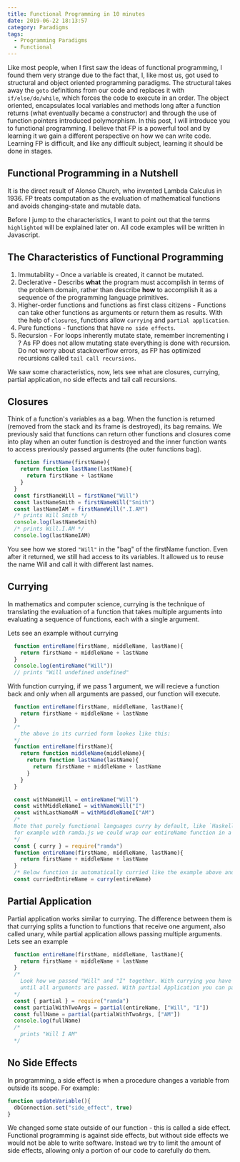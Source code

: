 ```yaml
---
title: Functional Programming in 10 minutes
date: 2019-06-22 18:13:57
category: Paradigms
tags: 
  - Programming Paradigms
  - Functional
---
```

Like most people, when I first saw the ideas of functional programming, I found them very strange due to the fact that, I, like most us, got used to structural and object oriented programming paradigms. The structural takes away the `goto` definitions from our code and replaces it with `if/else/do/while`, which forces the code to execute in an order. The object oriented, encapsulates local variables and methods long after a function returns (what eventually became a constructor) and through the use of function pointers introduced polymorphism. In this post, I will introduce you to functional programming. I believe that FP is a powerful tool and by learning it we gain a different perspective on how we can write code. Learning FP is difficult, and like any difficult subject, learning it should be done in stages.

## Functional Programming in a Nutshell
It is the direct result of Alonso Church, who invented Lambda Calculus in 1936. FP treats computation as the evaluation of mathematical functions and avoids changing-state and mutable data.

Before I jump to the characteristics, I want to point out that the terms `highlighted` will be explained later on. All code examples will be written in Javascript.

## The Characteristics of Functional Programming
  1. Immutability - Once a variable is created, it cannot be mutated.
  2. Declerative - Describs **what** the program must accomplish in terms of the problem domain, rather than describe **how** to accomplish it as a sequence of the programming language primitives.
  3. Higher-order functions and functions as first class citizens - Functions can take other functions as arguments or return them as results. With the help of `closures`, functions allow `currying` and `partial application`.
  4. Pure functions - functions that have `no side effects`.
  5. Recursion - For loops inherently mutate state, remember incrementing i ? As FP does not allow mutating state everything is done with recursion. Do not worry about stackoverflow errors, as FP has optimized recursions called `tail call recursions`.

We saw some characteristics, now, lets see what are closures, currying, partial application, no side effects and tail call recursions.

## Closures
Think of a function's variables as a bag. When the function is returned (removed from the stack and its frame is destroyed), its bag remains. We previously said that functions can return other functions and closures come into play when an outer function is destroyed and the inner function wants to access previously passed arguments (the outer functions bag).
```javascript
  function firstName(firstName){
    return function lastName(lastName){
      return firstName + lastName
    }
  }
  const firstNameWill = firstName("Will")
  const lastNameSmith = firstNameWill("Smith")
  const lastNameIAM = firstNameWill(".I.AM")
  /* prints Will Smith */
  console.log(lastNameSmith) 
  /* prints Will.I.AM */
  console.log(lastNameIAM) 
```
You see how we stored `"Will"` in the "bag" of the firstName function. Even after it returned, we still had access to its variables. It allowed us to reuse the name Will and call it with different last names.

## Currying
In mathematics and computer science, currying is the technique of translating the evaluation of a function that takes multiple arguments into evaluating a sequence of functions, each with a single argument.

Lets see an example without currying
```javascript
  function entireName(firstName, middleName, lastName){
    return firstName + middleName + lastName
  }
  console.log(entireName("Will"))
  // prints "Will undefined undefined"
```
With function currying, if we pass 1 argument, we will recieve a function back and only when all arguments are passed, our function will execute.
```javascript
  function entireName(firstName, middleName, lastName){
    return firstName + middleName + lastName
  }
  /*
    the above in its curried form lookes like this:
  */
  function entireName(firstName){
    return function middleName(middleName){
      return function lastName(lastName){
        return firstName + middleName + lastName
      }
    }
  }

  const withNameWill = entireName("Will")
  const withMiddleNameI = withNameWill("I")
  const withLastNameAM = withMiddleNameI("AM")
  /*
  Note that purely functional languages curry by default, like `Haskell`, others have different libraries for automatic currying of functions
  for example with ramda.js we could wrap our entireName function in a curry function
  */
  const { curry } = require("ramda")
  function entireName(firstName, middleName, lastName){
    return firstName + middleName + lastName
  }
  /* Below function is automatically curried like the example above and it is a lot more readable */
  const curriedEntireName = curry(entireName)
```

## Partial Application
Partial application works similar to currying. The difference between them is that currying splits a function to functions that receive one argument, also called unary, while partial application allows passing multiple arguments. Lets see an example
```javascript
  function entireName(firstName, middleName, lastName){
    return firstName + middleName + lastName
  }
  /*
    Look how we passed "Will" and "I" together. With currying you have to pass a single argument at a time
    until all arguments are passed. With partial Application you can pass any number of arguments and it will either execute if all arguments were given, or return a function that expects the original number of arguments minus the ones passed.
  */
  const { partial } = require("ramda")
  const partialWithTwoArgs = partial(entireName, ["Will", "I"])
  const fullName = partial(partialWithTwoArgs, ["AM"])
  console.log(fullName)
  /*
    prints "Will I AM"
  */
```

## No Side Effects
In programming, a side effect is when a procedure changes a variable from outside its scope.
For example:
```javascript
function updateVariable(){
  dbConnection.set("side_effect", true)
}
```
We changed some state outside of our function - this is called a side effect.
Functional programming is against side effects, but without side effects we would not be able to write software. Instead we try to limit the amount of side effects, allowing only a portion of our code to carefully do them.